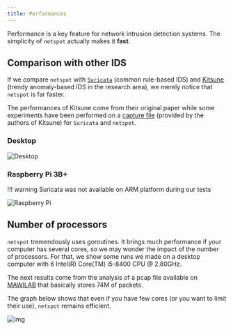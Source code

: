 ```yaml
---
title: Performances
---
```


Performance is a key feature for network intrusion detection systems. The simplicity of `netspot` actually makes it **fast**.


## Comparison with other IDS

If we compare `netspot` with [`Suricata`](https://suricata-ids.org/) (common rule-based IDS) and [Kitsune](https://arxiv.org/pdf/1802.09089) (trendy anomaly-based IDS in the research area), we merely notice
that `netspot` is far faster.

The performances of Kitsune come from their original paper while some experiments have been performed on a [capture file](https://drive.google.com/file/d/1fERsIA4uW9Qa1ej-L_3bWqjbRf7UK2wS/view?usp=sharing) (provided by the authors of Kitsune) for `Suricata` and `netspot`.


### Desktop

<!-- <div style="width: 100%; margin: 0 auto; text-align: center">
<object type="image/svg+xml" data="/assets/perf-desktop.svg"></object>
</div> -->
![Desktop](/assets/perf-desktop.png)

### Raspberry Pi 3B+

!!! warning
    Suricata was not available on ARM platform during our tests

<!-- <div style="width: 100%; margin: 0 auto; text-align: center">
<object type="image/svg+xml" data="/assets/perf-rpi.svg"></object>
</div> -->
![Raspberry Pi](/assets/perf-rpi.png)

## Number of processors

`netspot` tremendously uses goroutines. It brings much performance if your computer has several cores, so we may wonder the impact of the number of processors. For that, we show some runs we made on a desktop computer with 6 Intel(R) Core(TM) i5-8400 CPU @ 2.80GHz.

The next results come from the analysis of a pcap file
available on [MAWILAB](http://mawi.wide.ad.jp/mawi/samplepoint-F/2020/202008231400.pcap.gz) that basically stores 74M of packets.

The graph below shows that even if you have few cores (or you want to limit their use), `netspot` remains efficient.

![img](/assets/perf-procs.png)

<!-- <div style="width: 100%; margin: 0 auto; text-align: center">
<object type="image/svg+xml" data="/assets/perf-procs.svg"></object>
</div> -->
